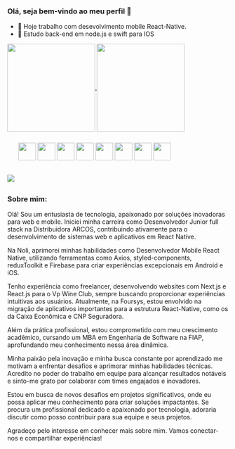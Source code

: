### Olá, seja bem-vindo ao meu perfil 👋

- 🔭 Hoje trabalho com desevolvimento mobile React-Native.
- 🌱 Estudo back-end em node.js e swift para IOS

<div>
    <a href="https://github.com/GuilhermeCamargo744">
        <img height=200 align="center" src="https://github-readme-stats.vercel.app/api?username=GuilhermeCamargo744&bg_color=00000000&&text_color=fff&&title_color=00ff00&&show_icons=true&&icon_color=00ff00" />
    </a>
        <img height=200 align="center" src="https://github-readme-stats.vercel.app/api/top-langs?username=GuilhermeCamargo744&layout=compact&langs_count=8&card_width=320&bg_color=00000000&&text_color=fff&&title_color=00ff00&&show_icons=true" />   
</div>


<div style="margin:25px;">
  <img aling='center' heigth=30 width=40 src="https://cdn.jsdelivr.net/gh/devicons/devicon/icons/android/android-original.svg" />
  <img aling='center' heigth=30 width=40 src="https://cdn.jsdelivr.net/gh/devicons/devicon/icons/swift/swift-original.svg" />
  <img aling='center' heigth=30 width=40 src="https://cdn.jsdelivr.net/gh/devicons/devicon/icons/html5/html5-original.svg" />
  <img aling='center' heigth=30 width=40 src="https://cdn.jsdelivr.net/gh/devicons/devicon/icons/css3/css3-original.svg"/>
  <img aling='center' heigth=30 width=40  src="https://cdn.jsdelivr.net/gh/devicons/devicon/icons/javascript/javascript-original.svg"/>
  <img aling='center' heigth=30 width=40  src="https://cdn.jsdelivr.net/gh/devicons/devicon/icons/typescript/typescript-original.svg" />
  <img aling='center' heigth=30 width=40 src="https://cdn.jsdelivr.net/gh/devicons/devicon/icons/react/react-original.svg" />
  <img aling='center' heigth=30 width=40 src="https://cdn.jsdelivr.net/gh/devicons/devicon/icons/nodejs/nodejs-original.svg" />
</div>

##

<div>
  <a
    href='https://www.linkedin.com/in/guilherme-henrique-de-camargo-e-silva-35a1341b5/'
    >
    <img src='https://img.shields.io/badge/LinkedIn-0077B5?style=for-the-badge&logo=linkedin&logoColor=white'>
  </a>
</div>

## 

### Sobre mim:
<div>
Olá! Sou um entusiasta de tecnologia, apaixonado por soluções inovadoras para web e mobile. Iniciei minha carreira como Desenvolvedor Junior full stack na Distribuidora ARCOS, contribuindo ativamente para o desenvolvimento de sistemas web e aplicativos em React Native.

Na Noli, aprimorei minhas habilidades como Desenvolvedor Mobile React Native, utilizando ferramentas como Axios, styled-components, reduxToolkit e Firebase para criar experiências excepcionais em Android e iOS.

Tenho experiência como freelancer, desenvolvendo websites com Next.js e React.js para o Vp Wine Club, sempre buscando proporcionar experiências intuitivas aos usuários. Atualmente, na Foursys, estou envolvido na migração de aplicativos importantes para a estrutura React-Native, como os da Caixa Econômica e CNP Seguradora.

Além da prática profissional, estou comprometido com meu crescimento acadêmico, cursando um MBA em Engenharia de Software na FIAP, aprofundando meu conhecimento nessa área dinâmica.

Minha paixão pela inovação e minha busca constante por aprendizado me motivam a enfrentar desafios e aprimorar minhas habilidades técnicas. Acredito no poder do trabalho em equipe para alcançar resultados notáveis e sinto-me grato por colaborar com times engajados e inovadores.

Estou em busca de novos desafios em projetos significativos, onde eu possa aplicar meu conhecimento para criar soluções impactantes. Se procura um profissional dedicado e apaixonado por tecnologia, adoraria discutir como posso contribuir para sua equipe e seus projetos.

Agradeço pelo interesse em conhecer mais sobre mim. Vamos conectar-nos e compartilhar experiências!
</div>
